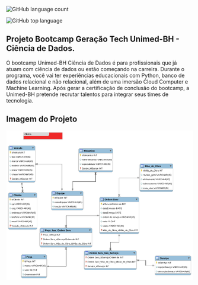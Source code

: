 ![GitHub language count](https://img.shields.io/github/languages/count/jeffersonASilva/Gera-o-Tech-Unimed-BH_modelo_ERR_Diagram_oficina)

![GitHub top language](https://img.shields.io/github/languages/top/jeffersonASIlva/Gera-o-Tech-Unimed-BH_modelo_ERR_Diagram_oficina)

## Projeto Bootcamp Geração Tech Unimed-BH - Ciência de Dados.

O bootcamp Unimed-BH Ciência de Dados é para profissionais que já atuam com ciência de dados ou estão começando na carreira. Durante o programa, você vai ter experiências educacionais com Python, banco de dados relacional e não relacional, além de uma imersão Cloud Computer e Machine Learning. Após gerar a certificação de conclusão do bootcamp, a Unimed-BH pretende recrutar talentos para integrar seus times de tecnologia.

## Imagem do Projeto

<img src="https://github.com/jeffersonAsilva/Gera-o-Tech-Unimed-BH_modelo_ERR_Diagram_oficina/blob/main/modelo_oficina.png">
